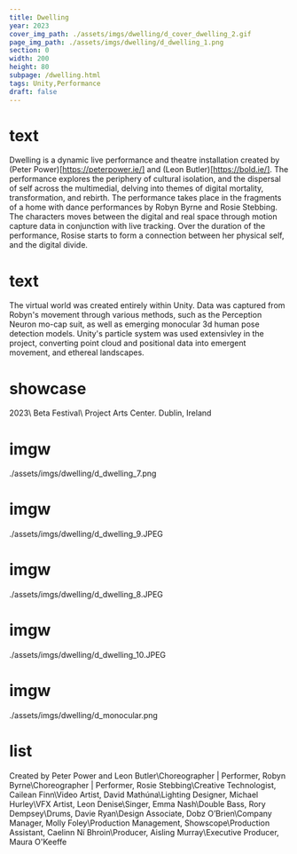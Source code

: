 ```yaml
---
title: Dwelling
year: 2023
cover_img_path: ./assets/imgs/dwelling/d_cover_dwelling_2.gif
page_img_path: ./assets/imgs/dwelling/d_dwelling_1.png
section: 0
width: 200
height: 80
subpage: /dwelling.html
tags: Unity,Performance
draft: false
---
```

# text
Dwelling is a dynamic live performance and theatre installation created by (Peter Power)[https://peterpower.ie/] and (Leon Butler)[https://bold.ie/]. The performance explores the periphery of cultural isolation, and the dispersal of self across the multimedial, delving into themes of digital mortality, transformation, and rebirth. The performance takes place in the fragments of a home with dance performances by Robyn Byrne and Rosie Stebbing. The characters moves between the digital and real space through motion capture data in conjunction with live tracking. Over the duration of the performance, Rosise starts to form a connection between her physical self, and the digital divide.
# text
The virtual world was created entirely within Unity. Data was captured from Robyn's movement through various methods, such as the Perception Neuron mo-cap suit, as well as emerging monocular 3d human pose detection models. Unity's particle system was used extensivley in the project, converting point cloud and positional data into emergent movement, and ethereal landscapes.
# showcase
2023\ Beta Festival\ Project Arts Center. Dublin, Ireland
# imgw
./assets/imgs/dwelling/d_dwelling_7.png
# imgw
./assets/imgs/dwelling/d_dwelling_9.JPEG
# imgw
./assets/imgs/dwelling/d_dwelling_8.JPEG
# imgw
./assets/imgs/dwelling/d_dwelling_10.JPEG
# imgw
./assets/imgs/dwelling/d_monocular.png
# list
Created by Peter Power and Leon Butler\Choreographer | Performer, Robyn Byrne\Choreographer | Performer, Rosie Stebbing\Creative Technologist, Cailean Finn\Video Artist, David Mathúna\Lighting Designer, Michael Hurley\VFX Artist, Leon Denise\Singer, Emma Nash\Double Bass, Rory Dempsey\Drums, Davie Ryan\Design Associate, Dobz O’Brien\Company Manager, Molly Foley\Production Management, Showscope\Production Assistant, Caelinn Ní Bhroin\Producer, Aisling Murray\Executive Producer, Maura O'Keeffe


